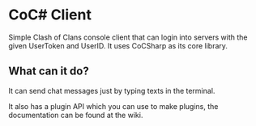 <h1>CoC# Client</h1>
Simple Clash of Clans console client that can login into servers with the given UserToken and UserID. It
uses CoCSharp as its core library.

## What can it do?
It can send chat messages just by typing texts in the terminal.

It also has a plugin API which you can use to make plugins, the documentation can be found at the wiki.